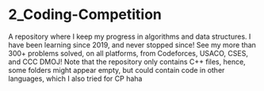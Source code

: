 # 2_Coding-Competition
A repository where I keep my progress in algorithms and data structures. I have been learning since 2019, and never stopped since!
See my more than 300+ problems solved, on all platforms, from Codeforces, USACO, CSES, and CCC DMOJ!
Note that the repository only contains C++ files, hence, some folders might appear empty, but could contain code in other languages, which I also tried for CP haha
